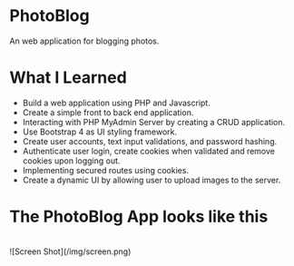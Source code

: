 # PhotoBlog

An web application for blogging photos.

# What I Learned

* Build a web application using PHP and Javascript.
* Create a simple front to back end application. 
* Interacting with PHP MyAdmin Server by creating a CRUD application.
* Use Bootstrap 4 as UI styling framework.
* Create user accounts, text input validations, and password hashing.
* Authenticate user login, create cookies when validated and remove cookies upon logging out.
* Implementing secured routes using cookies.
* Create a dynamic UI by allowing user to upload images to the server.<br>

# The PhotoBlog App looks like this
<br>
![Screen Shot](/img/screen.png)
